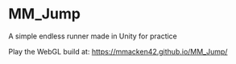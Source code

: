 # MM_Jump
A simple endless runner made in Unity for practice

Play the WebGL build at: https://mmacken42.github.io/MM_Jump/
